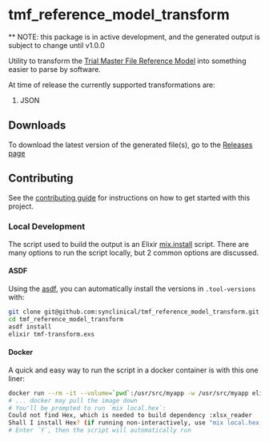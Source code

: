 # tmf_reference_model_transform

** NOTE: this package is in active development, and the generated output is subject to change until v1.0.0

Utility to transform the [Trial Master File Reference Model](https://tmfrefmodel.com/) into something easier to parse by software.

At time of release the currently supported transformations are:

1. JSON

## Downloads

To download the latest version of the generated file(s), go to the [Releases page](https://github.com/synclinical/tmf_reference_model_transform/releases)

## Contributing

See the [contributing guide](CONTRIBUTING.md) for instructions on how to get started with this 
project.

### Local Development
The script used to build the output is an Elixir [mix.install](https://hexdocs.pm/mix/1.13.4/Mix.html#install/2) script. There are many options to run the script locally, but 2 common options are discussed.

#### ASDF

Using the [asdf](tool), you can automatically install the versions in `.tool-versions` with:

```bash
git clone git@github.com:synclinical/tmf_reference_model_transform.git
cd tmf_reference_model_transform
asdf install
elixir tmf-transform.exs
```

#### Docker

A quick and easy way to run the script in a docker container is with this one liner:

```bash
docker run --rm -it --volume=`pwd`:/usr/src/myapp -w /usr/src/myapp elixir:alpine elixir tmf-transform.exs
# ... docker may pull the image down
# You'll be prompted to run `mix local.hex`:
Could not find Hex, which is needed to build dependency :xlsx_reader
Shall I install Hex? (if running non-interactively, use "mix local.hex --force") [Yn]
# Enter `Y`, then the script will automatically run
```
